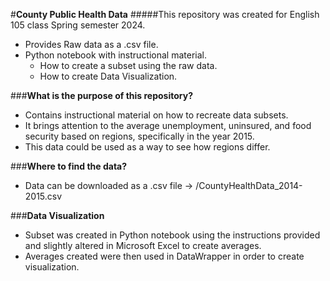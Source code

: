 #**County Public Health Data**
#####This repository was created for English 105 class Spring semester 2024. 
- Provides Raw data as a .csv file.
- Python notebook with instructional material.
   - How to create a subset using the raw data.
   - How to create Data Visualization.
 
###**What is the purpose of this repository?**
- Contains instructional material on how to recreate data subsets.
- It brings attention to the average unemployment, uninsured, and food security based on regions, specifically in the year 2015.
- This data could be used as a way to see how regions differ.

###**Where to find the data?**
- Data can be downloaded as a .csv file -> /CountyHealthData_2014-2015.csv

###**Data Visualization**
- Subset was created in Python notebook using the instructions provided and slightly altered in Microsoft Excel to create averages. 
- Averages created were then used in DataWrapper in order to create visualization.

